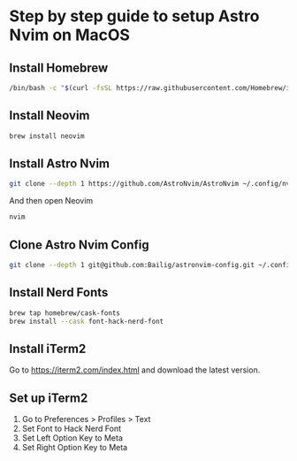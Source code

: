 # Step by step guide to setup Astro Nvim on MacOS

## Install Homebrew

```bash
/bin/bash -c "$(curl -fsSL https://raw.githubusercontent.com/Homebrew/install/HEAD/install.sh)"
```

## Install Neovim

```bash
brew install neovim
```

## Install Astro Nvim

```bash
git clone --depth 1 https://github.com/AstroNvim/AstroNvim ~/.config/nvim
```

And then open Neovim

```bash
nvim
```

## Clone Astro Nvim Config

```bash
git clone --depth 1 git@github.com:Bailig/astronvim-config.git ~/.config/nvim/lua/user
```

## Install Nerd Fonts

```bash
brew tap homebrew/cask-fonts
brew install --cask font-hack-nerd-font
```

## Install iTerm2

Go to https://iterm2.com/index.html and download the latest version.

## Set up iTerm2

1. Go to Preferences > Profiles > Text
1. Set Font to Hack Nerd Font
1. Set Left Option Key to Meta
1. Set Right Option Key to Meta
